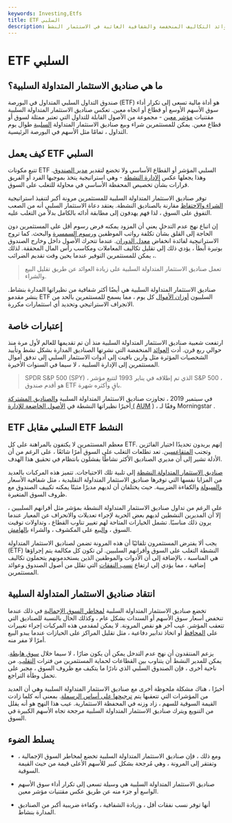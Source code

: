```yaml
---
keywords: Investing,Etfs
title: ETF السلبي
description: صناديق الاستثمار المتداولة السلبية هي طريقة للاستثمار في مؤشر أو قطاع بأكمله مع فوائد التكاليف المنخفضة والشفافية الغائبة في الاستثمار النشط.
---
```


# ETF السلبي
## ما هي صناديق الاستثمار المتداولة السلبية؟

صندوق التداول السلبي المتداول في البورصة (ETF) هو أداة مالية تسعى إلى تكرار أداء سوق الأسهم الأوسع أو قطاع أو اتجاه معين. تعكس صناديق الاستثمار المتداولة السلبية مقتنيات [مؤشر معين](/index) - مجموعة من الأصول القابلة للتداول التي تعتبر ممثلة لسوق أو قطاع معين. يمكن للمستثمرين شراء وبيع صناديق الاستثمار المتداولة [السلبية](/passivemanagement) طوال يوم التداول ، تمامًا مثل الأسهم في البورصة الرئيسية.

## كيف يعمل ETF السلبي

تتبع مكونات ETF السلبي المؤشر أو القطاع الأساسي ولا تخضع لتقدير [مدير الصندوق](/fundmanager). وهذا يجعلها عكس [الإدارة النشطة](/activemanagement) - وهي استراتيجية يتخذ بموجبها الفرد أو الفريق قرارات بشأن تخصيص المحفظة الأساسي في محاولة للتغلب على السوق.

توفر صناديق الاستثمار المتداولة السلبية للمستثمرين مرونة أكبر لتنفيذ استراتيجية [الشراء والاحتفاظ](/buyandhold) مقارنة بالصناديق النشطة. يعتقد دعاة الاستثمار السلبي أنه من الصعب التفوق على السوق ، لذا فهم يهدفون إلى مطابقة أدائه بالكامل بدلاً من التغلب عليه.

إن اتباع نهج عدم التدخل يعني أن المزود يمكنه فرض رسوم أقل على المستثمرين دون الحاجة إلى القلق بشأن تكلفة رواتب الموظفين [ورسوم السمسرة](/brokerage-fee) والبحث. كما تروج الاستراتيجية لفائدة انخفاض [معدل الدوران](/turnoverratio). عندما تتحرك الأصول داخل وخارج الصندوق بوتيرة أبطأ ، يؤدي ذلك إلى تقليل تكاليف المعاملات ومكاسب رأس المال المحققة. لذلك ، يمكن للمستثمرين التوفير عندما يحين وقت تقديم الضرائب.

> تعمل صناديق الاستثمار المتداولة السلبية على زيادة العوائد عن طريق تقليل البيع والشراء.

>

صناديق الاستثمار المتداولة السلبية هي أيضًا أكثر شفافية من نظيراتها المدارة بنشاط. ينشر مقدمو ETF السلبيون [أوزان الأموال](/portfolio-weight) كل يوم ، مما يسمح للمستثمرين بالحد من الانجراف الاستراتيجي وتحديد أي استثمارات مكررة.

## إعتبارات خاصة

ارتفعت شعبية صناديق الاستثمار المتداولة السلبية منذ أن تم تقديمها للعالم لأول مرة منذ حوالي ربع قرن. أدت [العوائد](/return) المنخفضة التي نشرتها الصناديق المدارة بشكل نشط وتأييد الشخصيات المؤثرة مثل وارين بافيت إلى أدوات الاستثمار السلبي إلى تدفق أموال المستثمرين إلى الإدارة السلبية ، لا سيما في السنوات الأخيرة.

> SPDR S&P 500 (SPY) ، الذي تم إطلاقه في يناير 1993 لتتبع مؤشر S&P 500 ، هو أقدم صندوق ETF باقٍ وأكثره شهرة.

>

في سبتمبر 2019 ، تجاوزت صناديق الاستثمار المتداولة السلبية [والصناديق المشتركة](/mutualfund) أخيرًا نظيراتها النشطة في [الأصول الخاضعة للإدارة (](/aum) [AUM](/aum) ) ، وفقًا لـ Morningstar .

## ETF السلبي مقابل ETF النشط

معظم المستثمرين لا يكتفون بالمراهنة على كل ETF. إنهم يريدون تحديدًا اختيار الفائزين وتجنب [المتقاعسين](/laggard). تعد تطلعات التغلب على السوق أمرًا شائعًا ، على الرغم من أن الأدلة تشير إلى أن مديري الصناديق الأكثر نشاطًا يفشلون بانتظام في تحقيق هذا الهدف.

[صناديق الاستثمار المتداولة النشطة](/actively-managed-etf) إلى تلبية تلك الاحتياجات. تتميز هذه المركبات بالعديد من المزايا نفسها التي توفرها صناديق الاستثمار المتداولة التقليدية ، مثل شفافية الأسعار [والسيولة](/liquidity) والكفاءة الضريبية. حيث يختلفان أن لديهم مديرًا مثبتًا يمكنه تكييف الصندوق مع ظروف السوق المتغيرة.

على الرغم من تداول صناديق الاستثمار المتداولة النشطة بمؤشر مثل أقرانهم السلبيين ، إلا أن المديرين النشطين لديهم بعض الحرية لإجراء تعديلات والانحراف عن المعيار عندما يرون ذلك مناسبًا. تشمل الخيارات المتاحة لهم تغيير تناوب القطاع ، وتداولات توقيت السوق ، [والبيع](/shortselling) على المكشوف ، والشراء [بالهامش](/margin).

يجب ألا يفترض المستثمرون تلقائيًا أن هذه المرونة تضمن لصناديق الاستثمار المتداولة (ETF) النشطة التغلب على السوق وأقرانهم السلبيين. لن تكون كل مكالمة يتم إجراؤها هي المناسبة ، بالإضافة إلى أن الأدوات والموظفين الذين يستخدمونهم يتحملون تكاليف إضافية ، مما يؤدي إلى ارتفاع [نسب النفقات](/expenseratio) التي تقلل من أصول الصندوق وعوائد المستثمرين.

## انتقاد صناديق الاستثمار المتداولة السلبية

تخضع صناديق الاستثمار المتداولة السلبية [لمخاطر السوق الإجمالية](/marketrisk) في ذلك عندما تنخفض أسعار سوق الأسهم أو السندات بشكل عام ، وكذلك الحال بالنسبة للصناديق التي تتعقب المؤشر. عيب آخر هو نقص المرونة. لا يمكن لمقدمي هذه المركبات إجراء تغييرات على [المحافظ](/portfolio) أو اتخاذ تدابير دفاعية ، مثل تقليل المراكز على الحيازات عندما يبدو البيع أمرًا لا مفر منه.

يزعم المنتقدون أن نهج عدم التدخل يمكن أن يكون ضارًا ، لا سيما خلال [سوق هابطة](/bearmarket). يمكن للمدير النشط أن يتناوب بين القطاعات لحماية المستثمرين من فترات [التقلب](/volatility). من ناحية أخرى ، فإن الصندوق السلبي الذي نادرًا ما يتكيف مع ظروف السوق ، مجبر على تحمل وطأة التراجع.

أخيرًا ، هناك مشكلة ملحوظة أخرى مع صناديق الاستثمار المتداولة السلبية وهي أن العديد من المؤشرات التي تتعقبها يتم [ترجيحها على أساس الرسملة](/capitalizationweightedindex). بمعنى أنه كلما زادت القيمة السوقية للسهم ، زاد وزنه في المحفظة الاستثمارية. عيب هذا النهج هو أنه يقلل من التنويع ويترك صناديق الاستثمار المتداولة السلبية مرجحة تجاه الأسهم الكبيرة في السوق.

## يسلط الضوء

- ومع ذلك ، فإن صناديق الاستثمار المتداولة السلبية تخضع لمخاطر السوق الإجمالية ، وتفتقر إلى المرونة ، وهي مُرجحة بشكل كبير للأسهم الأعلى قيمة من حيث القيمة السوقية.

- صناديق الاستثمار المتداولة السلبية هي وسيلة تسعى إلى تكرار أداء سوق الأسهم الواسع أو جزء منه عن طريق عكس مقتنيات مؤشر معين.

- أنها توفر نسب نفقات أقل ، وزيادة الشفافية ، وكفاءة ضريبية أكبر من الصناديق المدارة بنشاط.

